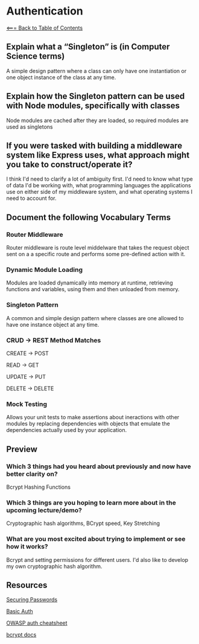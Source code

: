 # Authentication

[<=== Back to Table of Contents](https://peterjstaker.github.io/reading-notes/)

## Explain what a “Singleton” is (in Computer Science terms)

A simple design pattern where a class can only have one instantiation or one object instance of the class at any time.

## Explain how the Singleton pattern can be used with Node modules, specifically with classes

Node modules are cached after they are loaded, so required modules are used as singletons

## If you were tasked with building a middleware system like Express uses, what approach might you take to construct/operate it?

I think I'd need to clarify a lot of ambiguity first. I'd need to know what type of data I'd be working with, what programming languages the applications use on either side of my middleware system, and what operating systems I need to account for.

## Document the following Vocabulary Terms

### Router Middleware

Router middleware is route level middelware that takes the request object sent on a a specific route and performs some pre-defined action with it.

### Dynamic Module Loading

Modules are loaded dynamically into memory at runtime, retrieving functions and variables, using them and then unloaded from memory.

### Singleton Pattern

A common and simple design pattern where classes are one allowed to have one instance object at any time.

### CRUD -> REST Method Matches

CREATE -> POST

READ -> GET

UPDATE -> PUT

DELETE -> DELETE

### Mock Testing

Allows your unit tests to make assertions about ineractions with other modules by replacing dependencies with objects that emulate the dependencies actually used by your application.

## Preview

### Which 3 things had you heard about previously and now have better clarity on?

Bcrypt Hashing Functions

### Which 3 things are you hoping to learn more about in the upcoming lecture/demo?

Cryptographic hash algorithms, BCrypt speed, Key Stretching

### What are you most excited about trying to implement or see how it works?

Bcrypt and setting permissions for different users. I'd also like to develop my own cryptographic hash algorithm.

## Resources

[Securing Passwords](https://thehackernews.com/2014/04/securing-passwords-with-bcrypt-hashing.html)

[Basic Auth](https://en.wikipedia.org/wiki/Basic_access_authentication)

[OWASP auth cheatsheet](https://www.owasp.org/index.php/Authentication_Cheat_Sheet)

[bcrypt docs](https://www.npmjs.com/package/bcrypt)
